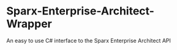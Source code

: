 # Sparx-Enterprise-Architect-Wrapper
An easy to use C# interface to the Sparx Enterprise Architect API
